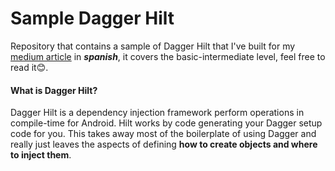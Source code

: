 # Sample Dagger Hilt 

Repository that contains a sample of Dagger Hilt that I've built for my [medium article](https://github.com/robercoding/DaggerHilt-Sample-Guide) in ***spanish***, it covers the basic-intermediate level, feel free to read it😊.

#### What is Dagger Hilt?
Dagger Hilt is a dependency injection framework perform operations in compile-time for Android. 
Hilt works by code generating your Dagger setup code for you. This takes away most of the boilerplate of using Dagger and really just leaves the aspects of defining **how to create objects and where to inject them**.